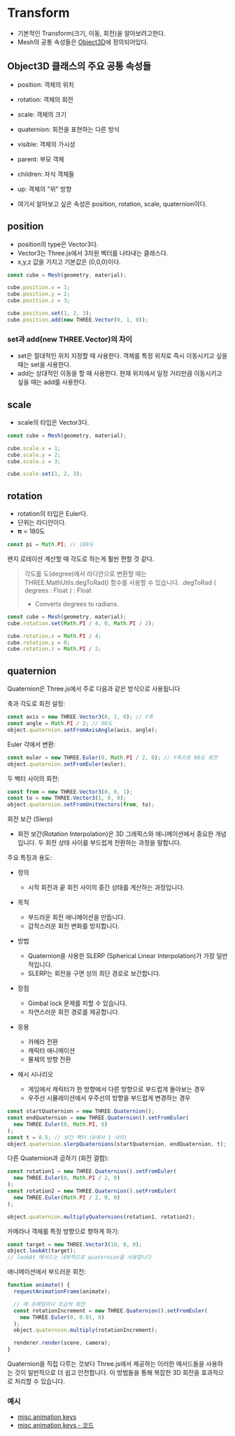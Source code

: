 # Transform

- 기본적인 Transform(크기, 이동, 회전)을 알아보려고한다.
- Mesh의 공통 속성들은 [Object3D](https://threejs.org/docs/index.html?q=Mesh#api/en/core/Object3D)에 정의되어있다.

## Object3D 클래스의 주요 공통 속성들

- position: 객체의 위치
- rotation: 객체의 회전
- scale: 객체의 크기
- quaternion: 회전을 표현하는 다른 방식
- visible: 객체의 가시성
- parent: 부모 객체
- children: 자식 객체들
- up: 객체의 "위" 방향

- 여기서 알아보고 싶은 속성은 position, rotation, scale, quaternion이다.

## position

- position의 type은 Vector3다.
- Vector3는 Three.js에서 3차원 벡터를 나타내는 클래스다.
- x,y,z 값을 가지고 기본값은 (0,0,0)이다.

```ts
const cube = Mesh(geometry, material);

cube.position.x = 1;
cube.position.y = 2;
cube.position.z = 3;

cube.position.set(1, 2, 3);
cube.position.add(new THREE.Vector(0, 1, 0));
```

### set과 add(new THREE.Vector)의 차이

- set은 절대적인 위치 지정할 때 사용한다. 객체를 특정 위치로 즉시 이동시키고 싶을 때는 set을 사용한다.
- add는 상대적인 이동을 할 때 사용한다. 현재 위치에서 일정 거리만큼 이동시키고 싶을 때는 add를 사용한다.

## scale

- scale의 타입은 Vector3다.

```ts
const cube = Mesh(geometry, material);

cube.scale.x = 1;
cube.scale.y = 2;
cube.scale.z = 3;

cube.scale.set(1, 2, 3);
```

## rotation

- rotation의 타입은 Euler다.
- 단위는 라디안이다.
- 𝛑 = 180도

```ts
const pi = Math.PI; // 180도
```

왠지 로테이션 계산할 때 각도로 하는게 훨씬 편할 것 같다.

> 각도를 도(degree)에서 라디안으로 변환할 때는 THREE.MathUtils.degToRad() 함수를 사용할 수 있습니다.
> .degToRad ( degrees : Float ) : Float
>
> - Converts degrees to radians.

```ts
const cube = Mesh(geometry, material);
cube.rotation.set(Math.PI / 4, 0, Math.PI / 2);

cube.rotation.x = Math.PI / 4;
cube.rotation.y = 0;
cube.rotation.z = Math.PI / 2;
```

## quaternion

Quaternion은 Three.js에서 주로 다음과 같은 방식으로 사용됩니다

축과 각도로 회전 설정:

```javascript
const axis = new THREE.Vector3(0, 1, 0); // Y축
const angle = Math.PI / 2; // 90도
object.quaternion.setFromAxisAngle(axis, angle);
```

Euler 각에서 변환:

```javascript
const euler = new THREE.Euler(0, Math.PI / 2, 0); // Y축으로 90도 회전
object.quaternion.setFromEuler(euler);
```

두 벡터 사이의 회전:

```javascript
const from = new THREE.Vector3(0, 0, 1);
const to = new THREE.Vector3(1, 0, 0);
object.quaternion.setFromUnitVectors(from, to);
```

회전 보간 (Slerp)

- 회전 보간(Rotation Interpolation)은 3D 그래픽스와 애니메이션에서 중요한 개념입니다. 두 회전 상태 사이를 부드럽게 전환하는 과정을 말합니다.

주요 특징과 용도:

- 정의

  - 시작 회전과 끝 회전 사이의 중간 상태를 계산하는 과정입니다.

- 목적

  - 부드러운 회전 애니메이션을 만듭니다.
  - 갑작스러운 회전 변화를 방지합니다.

- 방법

  - Quaternion을 사용한 SLERP (Spherical Linear Interpolation)가 가장 일반적입니다.
  - SLERP는 회전을 구면 상의 최단 경로로 보간합니다.

- 장점

  - Gimbal lock 문제를 피할 수 있습니다.
  - 자연스러운 회전 경로를 제공합니다.

- 응용

  - 카메라 전환
  - 캐릭터 애니메이션
  - 물체의 방향 전환

- 예시 시나리오
  - 게임에서 캐릭터가 한 방향에서 다른 방향으로 부드럽게 돌아보는 경우
  - 우주선 시뮬레이션에서 우주선의 방향을 부드럽게 변경하는 경우

```js
const startQuaternion = new THREE.Quaternion();
const endQuaternion = new THREE.Quaternion().setFromEuler(
  new THREE.Euler(0, Math.PI, 0)
);
const t = 0.5; // 보간 팩터 (0에서 1 사이)
object.quaternion.slerpQuaternions(startQuaternion, endQuaternion, t);
```

다른 Quaternion과 곱하기 (회전 결합):

```javascript
const rotation1 = new THREE.Quaternion().setFromEuler(
  new THREE.Euler(0, Math.PI / 2, 0)
);
const rotation2 = new THREE.Quaternion().setFromEuler(
  new THREE.Euler(Math.PI / 2, 0, 0)
);

object.quaternion.multiplyQuaternions(rotation1, rotation2);
```

카메라나 객체를 특정 방향으로 향하게 하기:

```javascript
const target = new THREE.Vector3(10, 0, 0);
object.lookAt(target);
// lookAt 메서드는 내부적으로 quaternion을 사용합니다
```

애니메이션에서 부드러운 회전:

```javascript
function animate() {
  requestAnimationFrame(animate);

  // 매 프레임마다 조금씩 회전
  const rotationIncrement = new THREE.Quaternion().setFromEuler(
    new THREE.Euler(0, 0.01, 0)
  );
  object.quaternion.multiply(rotationIncrement);

  renderer.render(scene, camera);
}
```

Quaternion을 직접 다루는 것보다 Three.js에서 제공하는 이러한 메서드들을 사용하는 것이 일반적으로 더 쉽고 안전합니다. 이 방법들을 통해 복잡한 3D 회전을 효과적으로 처리할 수 있습니다.

### 예시

- [misc animation keys](https://threejs.org/examples/#misc_animation_keys)
- [misc animation keys - 코드](https://github.com/mrdoob/three.js/blob/master/examples/misc_animation_keys.html)

